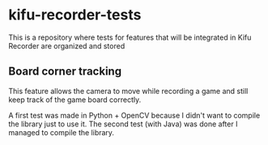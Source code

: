 # kifu-recorder-tests
This is a repository where tests for features that will be integrated in Kifu Recorder are organized and stored

## Board corner tracking
This feature allows the camera to move while recording a game and still keep track of the game board correctly.

A first test was made in Python + OpenCV because I didn't want to compile the library just to use it. The second test (with Java) was done after I managed to compile the library.
